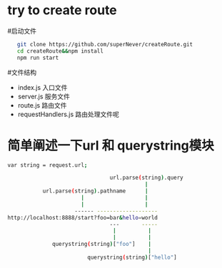 # try to create route

#启动文件
```bash
   git clone https://github.com/superNever/createRoute.git
   cd createRoute&&npm install
   npm run start
```


#文件结构

- index.js 入口文件
- server.js 服务文件
- route.js 路由文件
- requestHandlers.js 路由处理文件呢


# 简单阐述一下url 和 querystring模块
```bash
var string = request.url;

                                url.parse(string).query
                                           |
           url.parse(string).pathname      |
                       |                   |
                       |                   |
                     ------ -------------------
http://localhost:8888/start?foo=bar&hello=world
                                ---       -----
                                 |          |
                                 |          |
              querystring(string)["foo"]    |
                                            |
                         querystring(string)["hello"]
```
